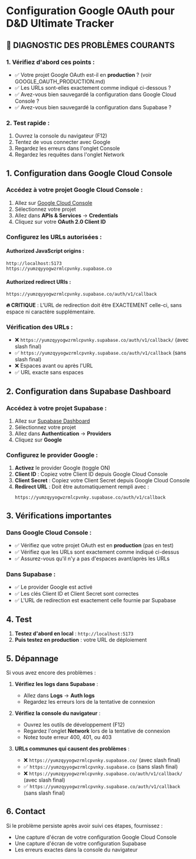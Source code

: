 # Configuration Google OAuth pour D&D Ultimate Tracker

## **🚨 DIAGNOSTIC DES PROBLÈMES COURANTS**

### **1. Vérifiez d'abord ces points :**
- ✅ Votre projet Google OAuth est-il en **production** ? (voir GOOGLE_OAUTH_PRODUCTION.md)
- ✅ Les URLs sont-elles exactement comme indiqué ci-dessous ?
- ✅ Avez-vous bien sauvegardé la configuration dans Google Cloud Console ?
- ✅ Avez-vous bien sauvegardé la configuration dans Supabase ?

### **2. Test rapide :**
1. Ouvrez la console du navigateur (F12)
2. Tentez de vous connecter avec Google
3. Regardez les erreurs dans l'onglet Console
4. Regardez les requêtes dans l'onglet Network

## 1. Configuration dans Google Cloud Console

### Accédez à votre projet Google Cloud Console :
1. Allez sur [Google Cloud Console](https://console.cloud.google.com/)
2. Sélectionnez votre projet
3. Allez dans **APIs & Services** → **Credentials**
4. Cliquez sur votre **OAuth 2.0 Client ID**

### Configurez les URLs autorisées :

#### Authorized JavaScript origins :
```
http://localhost:5173
https://yumzqyyogwzrmlcpvnky.supabase.co
```

#### Authorized redirect URIs :
```
https://yumzqyyogwzrmlcpvnky.supabase.co/auth/v1/callback
```

**🔥 CRITIQUE** : L'URL de redirection doit être EXACTEMENT celle-ci, sans espace ni caractère supplémentaire.

### **Vérification des URLs :**
- ❌ `https://yumzqyyogwzrmlcpvnky.supabase.co/auth/v1/callback/` (avec slash final)
- ✅ `https://yumzqyyogwzrmlcpvnky.supabase.co/auth/v1/callback` (sans slash final)
- ❌ Espaces avant ou après l'URL
- ✅ URL exacte sans espaces

## 2. Configuration dans Supabase Dashboard

### Accédez à votre projet Supabase :
1. Allez sur [Supabase Dashboard](https://supabase.com/dashboard)
2. Sélectionnez votre projet
3. Allez dans **Authentication** → **Providers**
4. Cliquez sur **Google**

### Configurez le provider Google :
1. **Activez** le provider Google (toggle ON)
2. **Client ID** : Copiez votre Client ID depuis Google Cloud Console
3. **Client Secret** : Copiez votre Client Secret depuis Google Cloud Console
4. **Redirect URL** : Doit être automatiquement rempli avec :
   ```
   https://yumzqyyogwzrmlcpvnky.supabase.co/auth/v1/callback
   ```

## 3. Vérifications importantes

### Dans Google Cloud Console :
- ✅ Vérifiez que votre projet OAuth est en **production** (pas en test)
- ✅ Vérifiez que les URLs sont exactement comme indiqué ci-dessus
- ✅ Assurez-vous qu'il n'y a pas d'espaces avant/après les URLs

### Dans Supabase :
- ✅ Le provider Google est activé
- ✅ Les clés Client ID et Client Secret sont correctes
- ✅ L'URL de redirection est exactement celle fournie par Supabase

## 4. Test

1. **Testez d'abord en local** : `http://localhost:5173`
2. **Puis testez en production** : votre URL de déploiement

## 5. Dépannage

Si vous avez encore des problèmes :

1. **Vérifiez les logs dans Supabase** :
   - Allez dans **Logs** → **Auth logs**
   - Regardez les erreurs lors de la tentative de connexion

2. **Vérifiez la console du navigateur** :
   - Ouvrez les outils de développement (F12)
   - Regardez l'onglet **Network** lors de la tentative de connexion
   - Notez toute erreur 400, 401, ou 403

3. **URLs communes qui causent des problèmes** :
   - ❌ `https://yumzqyyogwzrmlcpvnky.supabase.co/` (avec slash final)
   - ✅ `https://yumzqyyogwzrmlcpvnky.supabase.co` (sans slash final)
   - ❌ `https://yumzqyyogwzrmlcpvnky.supabase.co/auth/v1/callback/` (avec slash final)
   - ✅ `https://yumzqyyogwzrmlcpvnky.supabase.co/auth/v1/callback` (sans slash final)

## 6. Contact

Si le problème persiste après avoir suivi ces étapes, fournissez :
- Une capture d'écran de votre configuration Google Cloud Console
- Une capture d'écran de votre configuration Supabase
- Les erreurs exactes dans la console du navigateur